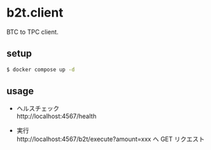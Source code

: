 # b2t.client

BTC to TPC client.

## setup

```bash
$ docker compose up -d
```

## usage

- ヘルスチェック  
  http://localhost:4567/health

- 実行  
  http://localhost:4567/b2t/execute?amount=xxx へ GET リクエスト
